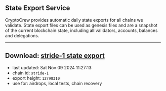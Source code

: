 ## State Export Service
CryptoCrew provides automatic daily state exports for all chains we validate. State export files can be used as genesis files and are a snapshot of the current blockchain state, including all validators, accounts, balances and delegations.

---
**Download: [stride-1 state export](https://dl-eu2.ccvalidators.com/SERVICE/stride/stride-1_export_12798310.json)**
---

- last updated: Sat Nov 09 2024 11:27:13
- chain id: `stride-1`
- export height: `12798310`
- use for: airdrops, local tests, chain recovery
